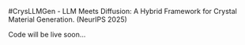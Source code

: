 #CrysLLMGen - LLM Meets Diffusion: A Hybrid Framework for Crystal Material Generation. (NeurIPS 2025)

Code will be live soon...
